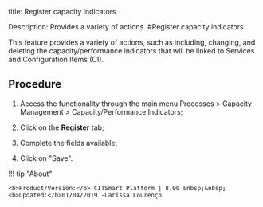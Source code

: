 title: Register capacity indicators

Description: Provides a variety of actions.
#Register capacity indicators

This feature provides a variety of actions, such as including, changing, and deleting the capacity/performance indicators that will be linked to Services and Configuration Items (CI).

Procedure
-------------

1.  Access the functionality through the main menu Processes \> Capacity
    Management \> Capacity/Performance Indicators;

2.  Click on the **Register** tab;

3.  Complete the fields available;

4.  Click on "Save".

!!! tip "About"

    <b>Product/Version:</b> CITSmart Platform | 8.00 &nbsp;&nbsp;
    <b>Updated:</b>01/04/2019 -Larissa Lourenço
